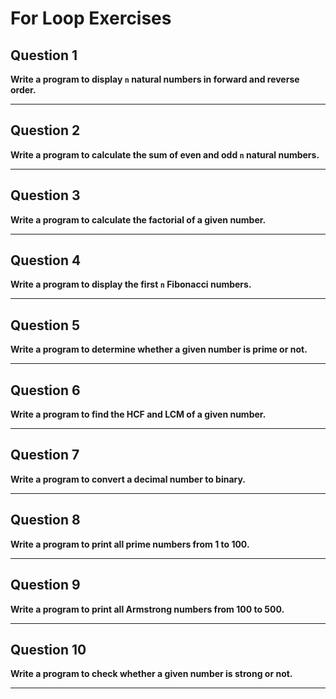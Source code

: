 # For Loop Exercises

## Question 1
**Write a program to display `n` natural numbers in forward and reverse order.**

---

## Question 2
**Write a program to calculate the sum of even and odd `n` natural numbers.**

---

## Question 3
**Write a program to calculate the factorial of a given number.**

---

## Question 4
**Write a program to display the first `n` Fibonacci numbers.**

---

## Question 5
**Write a program to determine whether a given number is prime or not.**

---

## Question 6
**Write a program to find the HCF and LCM of a given number.**

---

## Question 7
**Write a program to convert a decimal number to binary.**

---

## Question 8
**Write a program to print all prime numbers from 1 to 100.**

---

## Question 9
**Write a program to print all Armstrong numbers from 100 to 500.**

---

## Question 10
**Write a program to check whether a given number is strong or not.**

---
